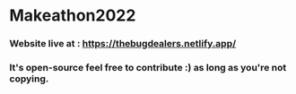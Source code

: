 # Makeathon2022

### Website live at : https://thebugdealers.netlify.app/

### It's open-source feel free to contribute :) as long as you're not copying.
